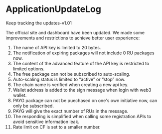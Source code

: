 # ApplicationUpdateLog

Keep tracking the updates-v1.01

The official site and dashboard have been updated. 
We made some improvements and restrictions to achieve better user experience:

1. The name of API key is limited to 20 bytes.
2. The notification of expiring packages will not include 0 RU packages now.
3. The content of the advanced feature of the API key is restricted to limited options.
4. The free package can not be subscribed to auto-scaling.
5. Auto-scaling status is limited to “active” or “stop” now.
6. The chain name is verified when creating a new api key.
7. Wallet address is added to the sign message when login with web3 wallet.
8. PAYG package can not be puechased on one's own initiative now, can only be subscribed.
9. PAYG will give the exact number of RUs in the message.
10. The responding is simplified when calling some registration APIs to avoid sensitive information leak.
11. Rate limit on CF is set to a smaller number.
